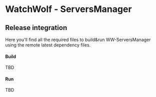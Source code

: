 # WatchWolf - ServersManager
## Release integration

Here you'll find all the required files to build&run WW-ServersManager using the remote latest dependency files.

#### Build

TBD

#### Run

TBD